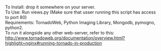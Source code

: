 To Install: drop it somewhere on your server.<br>
To Use: Run views.py (Make sure that usser running this script has access to port 80)<br>
Requirements: TornadoWeb, Python Imaging Library, Mongodb, pymogno, python2.<br>
To run it alongside any other web-server, refer to this: http://www.tornadoweb.org/documentation/overview.html?highlight=nginx#running-tornado-in-production<br>